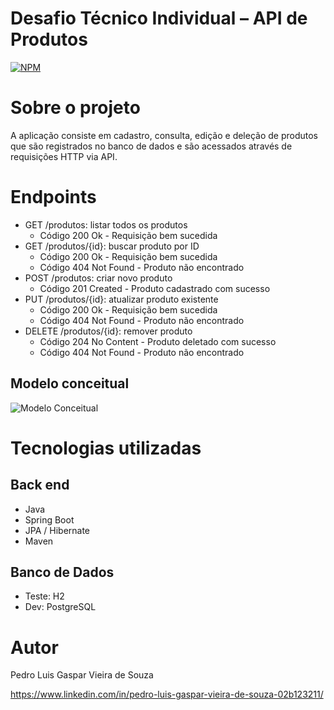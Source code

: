 # Desafio Técnico Individual – API de Produtos
[![NPM](https://img.shields.io/npm/l/react)](https://github.com/PLGVS/individual-challenge-bagaggio/blob/master/LICENSE) 

# Sobre o projeto
A aplicação consiste em cadastro, consulta, edição e deleção de produtos que são registrados no banco de dados e são acessados através de requisições HTTP via API.

# Endpoints
- GET /produtos: listar todos os produtos
  * Código 200 Ok - Requisição bem sucedida
- GET /produtos/{id}: buscar produto por ID
  * Código 200 Ok - Requisição bem sucedida
  * Código 404 Not Found - Produto não encontrado
- POST /produtos: criar novo produto
  * Código 201 Created - Produto cadastrado com sucesso
- PUT /produtos/{id}: atualizar produto existente
  * Código 200 Ok - Requisição bem sucedida
  * Código 404 Not Found - Produto não encontrado
- DELETE /produtos/{id}: remover produto
  * Código 204 No Content - Produto deletado com sucesso
  * Código 404 Not Found - Produto não encontrado
## Modelo conceitual
![Modelo Conceitual](https://github.com/PLGVS/assets/blob/master/Modelo%20Conceitual%20Bagaggio%20Challenge.png)

# Tecnologias utilizadas
## Back end
- Java
- Spring Boot
- JPA / Hibernate
- Maven
## Banco de Dados
- Teste: H2
- Dev: PostgreSQL

# Autor

Pedro Luis Gaspar Vieira de Souza

https://www.linkedin.com/in/pedro-luis-gaspar-vieira-de-souza-02b123211/
